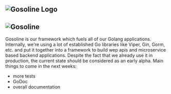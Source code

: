 ![Gosoline Logo](http://cdn.applike-services.info/public/2019/10/23/gosoline.svg)
------------------
![Gosoline](https://github.com/applike/gosoline/workflows/Gosoline/badge.svg)
------------------

Gosoline is our framework which fuels all of our Golang applications. Internally,
we're using a lot of established Go libraries like Viper, Gin, Gorm, etc. and 
put it together into a framework to build wep apis and microservice based 
backend applications. Despite the fact that we already use it in production, 
the current state should be considered as an early alpha. Main things to 
come in the next weeks:


* more tests
* GoDoc
* overall documentation

